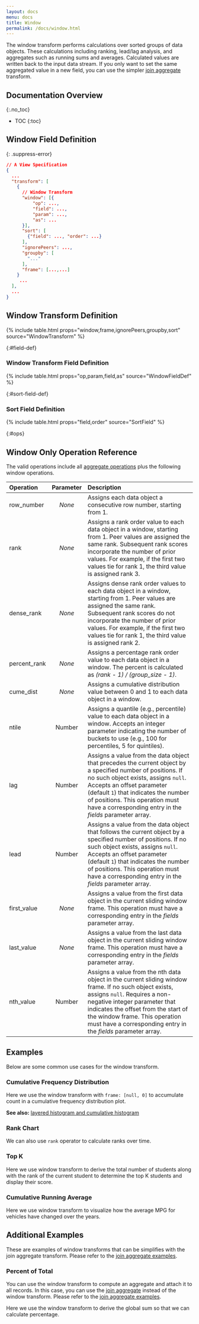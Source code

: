 ```yaml
---
layout: docs
menu: docs
title: Window
permalink: /docs/window.html
---
```


The window transform performs calculations over sorted groups of data objects. These calculations including ranking, lead/lag analysis, and aggregates such as running sums and averages. Calculated values are written back to the input data stream. If you only want to set the same aggregated value in a new field, you can use the simpler [join aggregate](joinaggregate.html) transform.

## Documentation Overview

{:.no_toc}

<!-- prettier-ignore -->
- TOC
{:toc}

## Window Field Definition

{: .suppress-error}

```json
// A View Specification
{
  ...
  "transform": [
    {
      // Window Transform
      "window": [{
          "op": ...,
          "field": ...,
          "param": ...,
          "as": ...
      }],
      "sort": [
        {"field": ..., "order": ...}
      ],
      "ignorePeers": ...,
      "groupby": [
        "..."
      ],
      "frame": [...,...]
    }
     ...
  ],
  ...
}
```

## Window Transform Definition

{% include table.html props="window,frame,ignorePeers,groupby,sort" source="WindowTransform" %}

{:#field-def}

### Window Transform Field Definition

{% include table.html props="op,param,field,as" source="WindowFieldDef" %}

{:#sort-field-def}

### Sort Field Definition

{% include table.html props="field,order" source="SortField" %}

{:#ops}

## Window Only Operation Reference

The valid operations include all [aggregate operations](../aggregate/#ops) plus the following window operations.

| Operation    | Parameter | Description                                                                                                                                                                                                                                                                                                           |
| :----------- | :-------: | :-------------------------------------------------------------------------------------------------------------------------------------------------------------------------------------------------------------------------------------------------------------------------------------------------------------------- |
| row_number   |  _None_   | Assigns each data object a consecutive row number, starting from 1.                                                                                                                                                                                                                                                   |
| rank         |  _None_   | Assigns a rank order value to each data object in a window, starting from 1. Peer values are assigned the same rank. Subsequent rank scores incorporate the number of prior values. For example, if the first two values tie for rank 1, the third value is assigned rank 3.                                          |
| dense_rank   |  _None_   | Assigns dense rank order values to each data object in a window, starting from 1. Peer values are assigned the same rank. Subsequent rank scores do not incorporate the number of prior values. For example, if the first two values tie for rank 1, the third value is assigned rank 2.                              |
| percent_rank |  _None_   | Assigns a percentage rank order value to each data object in a window. The percent is calculated as _(rank - 1) / (group_size - 1)_.                                                                                                                                                                                  |
| cume_dist    |  _None_   | Assigns a cumulative distribution value between 0 and 1 to each data object in a window.                                                                                                                                                                                                                              |
| ntile        |  Number   | Assigns a quantile (e.g., percentile) value to each data object in a window. Accepts an integer parameter indicating the number of buckets to use (e.g., 100 for percentiles, 5 for quintiles).                                                                                                                       |
| lag          |  Number   | Assigns a value from the data object that precedes the current object by a specified number of positions. If no such object exists, assigns `null`. Accepts an offset parameter (default `1`) that indicates the number of positions. This operation must have a corresponding entry in the _fields_ parameter array. |
| lead         |  Number   | Assigns a value from the data object that follows the current object by a specified number of positions. If no such object exists, assigns `null`. Accepts an offset parameter (default `1`) that indicates the number of positions. This operation must have a corresponding entry in the _fields_ parameter array.  |
| first_value  |  _None_   | Assigns a value from the first data object in the current sliding window frame. This operation must have a corresponding entry in the _fields_ parameter array.                                                                                                                                                       |
| last_value   |  _None_   | Assigns a value from the last data object in the current sliding window frame. This operation must have a corresponding entry in the _fields_ parameter array.                                                                                                                                                        |
| nth_value    |  Number   | Assigns a value from the nth data object in the current sliding window frame. If no such object exists, assigns `null`. Requires a non-negative integer parameter that indicates the offset from the start of the window frame. This operation must have a corresponding entry in the _fields_ parameter array.       |

## Examples

Below are some common use cases for the window transform.

### Cumulative Frequency Distribution

Here we use the window transform with `frame: [null, 0]` to accumulate count in a cumulative frequency distribution plot.

<div class="vl-example" data-name="area_cumulative_freq"></div>

**See also:** [layered histogram and cumulative histogram](../examples/layer_cumulative_histogram.html)

### Rank Chart

We can also use `rank` operator to calculate ranks over time.

<div class="vl-example" data-name="window_rank"></div>

### Top K

Here we use window transform to derive the total number of students along with the rank of the current student to determine the top K students and display their score.

<div class="vl-example" data-name="window_top_k"></div>

### Cumulative Running Average

Here we use window transform to visualize how the average MPG for vehicles have changed over the years.

<div class="vl-example" data-name="window_cumulative_running_average"></div>

## Additional Examples

These are examples of window transforms that can be simplifies with the join aggregate transform. Please refer to the [join aggregate examples](joinaggregate.html#examples).

### Percent of Total

You can use the window transform to compute an aggregate and attach it to all records. In this case, you can use the [join aggregate](joinaggregate.html) instead of the window transform. Please refer to the [join aggregate examples](joinaggregate.html#examples).

Here we use the window transform to derive the global sum so that we can calculate percentage.

<div class="vl-example" data-name="window_percent_of_total"></div>
